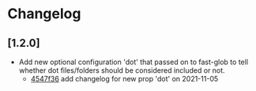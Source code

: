# Changelog

## \[1.2.0]

- Add new optional configuration 'dot' that passed on to fast-glob to tell whether dot files/folders
  should be considered included or not.
  - [4547f36](https://github.com/sinix-dev/scaffe.js/commit/4547f36e1318a2f6753df98987a426efa66fb41f) add changelog for new prop 'dot' on 2021-11-05
